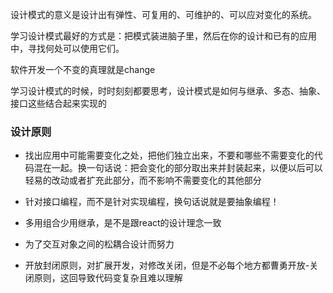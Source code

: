 设计模式的意义是设计出有弹性、可复用的、可维护的、可以应对变化的系统。

学习设计模式最好的方式是：把模式装进脑子里，然后在你的设计和已有的应用中，寻找何处可以使用它们。

软件开发一个不变的真理就是change

学习设计模式的时候，时时刻刻都要思考，设计模式是如何与继承、多态、抽象、接口这些结合起来实现的

### 设计原则

* 找出应用中可能需要变化之处，把他们独立出来，不要和哪些不需要变化的代码混在一起。换一句话说：把会变化的部分取出来并封装起来，以便以后可以轻易的改动或者扩充此部分，而不影响不需要变化的其他部分

* 针对接口编程，而不是针对实现编程，换句话说就是要抽象编程！

* 多用组合少用继承，是不是跟react的设计理念一致

* 为了交互对象之间的松耦合设计而努力

* 开放封闭原则，对扩展开发，对修改关闭，但是不必每个地方都曹勇开放-关闭原则，这回导致代码变复杂且难以理解

